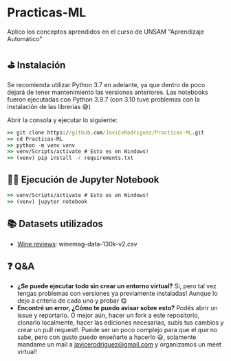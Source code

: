 # Practicas-ML
Aplico los conceptos aprendidos en el curso de UNSAM "Aprendizaje Automático"

## ⛳ Instalación

Se recomienda utilizar Python 3.7 en adelante, ya que dentro de poco dejará de tener mantenimiento las versiones anteriores. Las notebooks fueron ejecutadas con Python 3.9.7 (con 3.10 tuve problemas con la instalación de las librerías 😅)

Abrir la consola y ejecutar lo siguiente:

```cmd
>> git clone https://github.com/JaviCeRodriguez/Practicas-ML.git
>> cd Practicas-ML
>> python -m venv venv
>> venv/Scripts/activate # Esto es en Windows!
>> (venv) pip install -r requirements.txt
```

## 🏃‍♂️ Ejecución de Jupyter Notebook

```cmd
>> venv/Scripts/activate # Esto es en Windows!
>> (venv) jupyter notebook 
```

## 📚 Datasets utilizados

- [Wine reviews](https://www.kaggle.com/zynicide/wine-reviews): winemag-data-130k-v2.csv

## ❓ Q&A

- **¿Se puede ejecutar todo sin crear un entorno virtual?** Si, pero tal vez tengas problemas con versiones ya previamente instaladas! Aunque lo dejo a criterio de cada uno y probar 😋
- **Encontré un error, ¿Cómo te puedo avisar sobre esto?** Podés abrir un issue y reportarlo. O mejor aún, hacer un fork a este repositorio, clonarlo localmente, hacer las ediciones necesarias, subís tus cambios y crear un pull request!. Puede ser un poco complejo para que el que no sabe, pero con gusto puedo enseñarte a hacerlo 😃, solamente mandame un mail a javicerodriguez@gmail.com y organizamos un meet virtual!